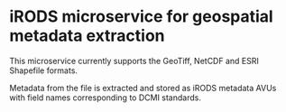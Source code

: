 # iRODS microservice for geospatial metadata extraction

This microservice currently supports the GeoTiff, NetCDF and ESRI Shapefile formats.

Metadata from the file is extracted and stored as iRODS metadata AVUs with field names
corresponding to DCMI standards.
